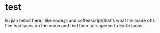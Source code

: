 # test
liu jian
hebot here,I like node.js and coffeescript(that's what I'm made of!).
I've had tacos on the moon and find then far superior to Earth tacos

